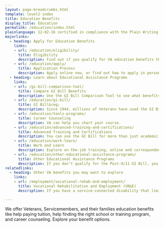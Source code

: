 ```yaml
---
layout: page-breadcrumbs.html
template: level2-index
title: Education Benefits
display_title: Education
permalink: /education/index.html
plainlanguage: 12-02-16 certified in compliance with the Plain Writing Act
majorlinks:
  - heading: Apply for Education Benefits
    links:
    - url: /education/eligibility/
      title: Eligibility
      description: Find out if you qualify for VA education benefits through the GI Bill program and other educational assistance programs.
    - url: /education/apply/
      title: Application Process
      description: Apply online now, or find out how to apply in person or by mail.
  - heading: Learn about Educational Assistance Programs
    links:
    - url: /gi-bill-comparison-tool/
      title: Compare GI Bill Benefits
      description: Use the GI Bill Comparison Tool to see what benefits you’ll get at the school you want to attend.
    - url: /education/gi-bill/
      title: GI Bill&reg;
      description: Since 1944, millions of Veterans have used the GI Bill to pay for college.
    - url: /education/tools-programs/
      title: Career Counseling
      description: VA can help you chart your course.
    - url: /education/advanced-training-and-certifications/
      title: Advanced Training and Certifications
      description: You can use the GI Bill for more than just academic programs.
    - url: /education/work-learn/
      title: Work and Learn
      description: Explore on-the-job training, online and correspondence study, and other programs.
    - url: /education/other-educational-assistance-programs/
      title: Other Educational Assistance Programs
      description: If you don’t qualify for the Post-9/11 GI Bill, you can apply for education benefits through VEAP and Call to Service. REAP ended in 2015, but some benefits stay in place for a couple more years.
relatedlinks:
  - heading: Other VA benefits you may want to explore
    links:
    - url: /employment/vocational-rehab-and-employment/
      title: Vocational Rehabilitation and Employment (VR&E)
      description: If you have a service-connected disability that limits your ability to work or prevents you from working, find out if you can get VR&E benefits and services—like help exploring employment options and getting more training if required. 

---
```


<div class="va-introtext">

We offer Veterans, Servicemembers, and their families education benefits like help paying tuition, help finding the right school or training program, and career counseling. Explore your benefit options.   

</div>

